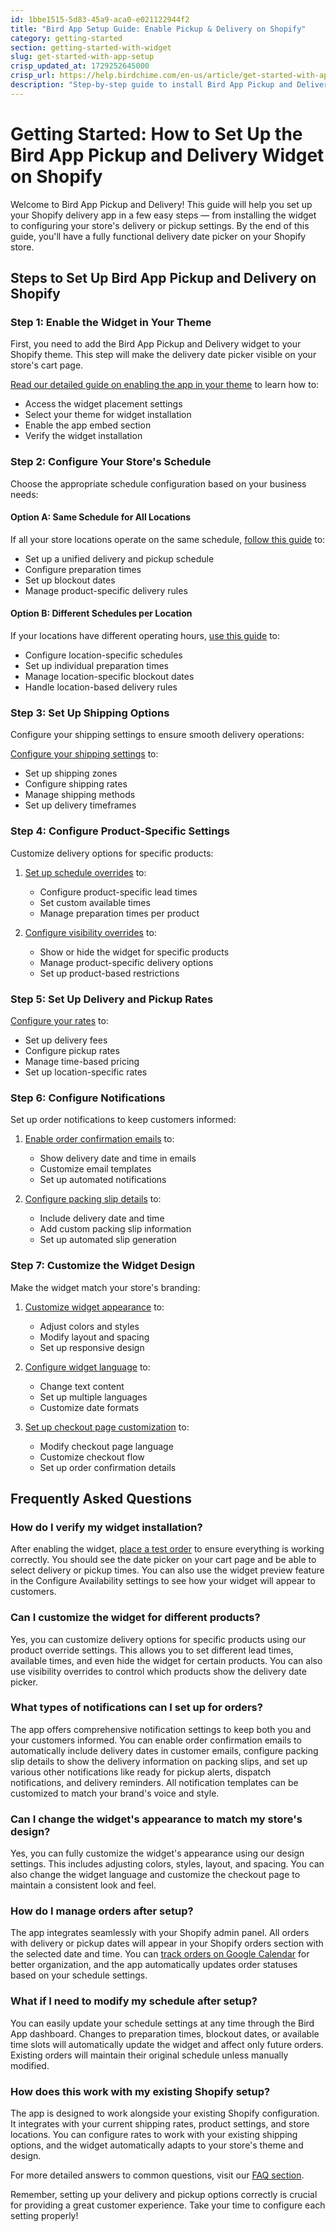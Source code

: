 ```yaml
---
id: 1bbe1515-5d83-45a9-aca0-e021122944f2
title: "Bird App Setup Guide: Enable Pickup & Delivery on Shopify"
category: getting-started
section: getting-started-with-widget
slug: get-started-with-app-setup
crisp_updated_at: 1729252645000
crisp_url: https://help.birdchime.com/en-us/article/get-started-with-app-setup-1tra0ra/
description: "Step-by-step guide to install Bird App Pickup and Delivery, enable the Shopify widget, and configure your local delivery or pickup options."
---
```


# Getting Started: How to Set Up the Bird App Pickup and Delivery Widget on Shopify

Welcome to Bird App Pickup and Delivery! This guide will help you set up your Shopify delivery app in a few easy steps — from installing the widget to configuring your store's delivery or pickup settings. By the end of this guide, you'll have a fully functional delivery date picker on your Shopify store.

## Steps to Set Up Bird App Pickup and Delivery on Shopify

### Step 1: Enable the Widget in Your Theme
First, you need to add the Bird App Pickup and Delivery widget to your Shopify theme. This step will make the delivery date picker visible on your store's cart page.

[Read our detailed guide on enabling the app in your theme](https://help.birdchime.com/en-us/article/enable-the-app-in-your-theme-450cbp/) to learn how to:
- Access the widget placement settings
- Select your theme for widget installation
- Enable the app embed section
- Verify the widget installation

### Step 2: Configure Your Store's Schedule
Choose the appropriate schedule configuration based on your business needs:

#### Option A: Same Schedule for All Locations
If all your store locations operate on the same schedule, [follow this guide](https://help.birdchime.com/en-us/article/i-have-same-schedule-for-all-locations-13ukhrg/) to:
- Set up a unified delivery and pickup schedule
- Configure preparation times
- Set up blockout dates
- Manage product-specific delivery rules

#### Option B: Different Schedules per Location
If your locations have different operating hours, [use this guide](https://help.birdchime.com/en-us/article/i-have-different-schedule-for-different-location-1f6j2p0/) to:
- Configure location-specific schedules
- Set up individual preparation times
- Manage location-specific blockout dates
- Handle location-based delivery rules

### Step 3: Set Up Shipping Options
Configure your shipping settings to ensure smooth delivery operations:

[Configure your shipping settings](https://help.birdchime.com/en-us/article/shipping-198gsjt/) to:
- Set up shipping zones
- Configure shipping rates
- Manage shipping methods
- Set up delivery timeframes

### Step 4: Configure Product-Specific Settings
Customize delivery options for specific products:

1. [Set up schedule overrides](https://help.birdchime.com/en-us/article/product-override-g2yfl9/) to:
   - Configure product-specific lead times
   - Set custom available times
   - Manage preparation times per product

2. [Configure visibility overrides](https://help.birdchime.com/en-us/article/hide-or-show-widget-for-certain-products-only-14nf3pv/) to:
   - Show or hide the widget for specific products
   - Manage product-specific delivery options
   - Set up product-based restrictions

### Step 5: Set Up Delivery and Pickup Rates
[Configure your rates](https://help.birdchime.com/en-us/article/rates-control-jjcrrp/) to:
- Set up delivery fees
- Configure pickup rates
- Manage time-based pricing
- Set up location-specific rates

### Step 6: Configure Notifications
Set up order notifications to keep customers informed:

1. [Enable order confirmation emails](https://help.birdchime.com/en-us/article/enable-order-confirmation-email-with-slot-date-and-time-iju71t/) to:
   - Show delivery date and time in emails
   - Customize email templates
   - Set up automated notifications

2. [Configure packing slip details](https://help.birdchime.com/en-us/article/add-datetime-in-packaging-slip-m9smdk/) to:
   - Include delivery date and time
   - Add custom packing slip information
   - Set up automated slip generation

### Step 7: Customize the Widget Design
Make the widget match your store's branding:

1. [Customize widget appearance](https://help.birdchime.com/en-us/article/how-to-customize-the-widget-look-1t5c07x/) to:
   - Adjust colors and styles
   - Modify layout and spacing
   - Set up responsive design

2. [Configure widget language](https://help.birdchime.com/en-us/article/how-to-change-the-widget-language-11stcld/) to:
   - Change text content
   - Set up multiple languages
   - Customize date formats

3. [Set up checkout page customization](https://help.birdchime.com/en-us/article/setup-checkout-page-as-our-demo-1xddwhq/) to:
   - Modify checkout page language
   - Customize checkout flow
   - Set up order confirmation details

## Frequently Asked Questions

### How do I verify my widget installation?
After enabling the widget, [place a test order](https://help.birdchime.com/en-us/article/place-a-test-order-13fhz0a/) to ensure everything is working correctly. You should see the date picker on your cart page and be able to select delivery or pickup times. You can also use the widget preview feature in the Configure Availability settings to see how your widget will appear to customers.

### Can I customize the widget for different products?
Yes, you can customize delivery options for specific products using our product override settings. This allows you to set different lead times, available times, and even hide the widget for certain products. You can also use visibility overrides to control which products show the delivery date picker.

### What types of notifications can I set up for orders?
The app offers comprehensive notification settings to keep both you and your customers informed. You can enable order confirmation emails to automatically include delivery dates in customer emails, configure packing slip details to show the delivery information on packing slips, and set up various other notifications like ready for pickup alerts, dispatch notifications, and delivery reminders. All notification templates can be customized to match your brand's voice and style.

### Can I change the widget's appearance to match my store's design?
Yes, you can fully customize the widget's appearance using our design settings. This includes adjusting colors, styles, layout, and spacing. You can also change the widget language and customize the checkout page to maintain a consistent look and feel.

### How do I manage orders after setup?
The app integrates seamlessly with your Shopify admin panel. All orders with delivery or pickup dates will appear in your Shopify orders section with the selected date and time. You can [track orders on Google Calendar](https://help.birdchime.com/en-us/article/how-to-track-orders-on-google-calendar-7p8ous/) for better organization, and the app automatically updates order statuses based on your schedule settings.

### What if I need to modify my schedule after setup?
You can easily update your schedule settings at any time through the Bird App dashboard. Changes to preparation times, blockout dates, or available time slots will automatically update the widget and affect only future orders. Existing orders will maintain their original schedule unless manually modified.

### How does this work with my existing Shopify setup?
The app is designed to work alongside your existing Shopify configuration. It integrates with your current shipping rates, product settings, and store locations. You can configure rates to work with your existing shipping options, and the widget automatically adapts to your store's theme and design.

For more detailed answers to common questions, visit our [FAQ section](https://help.birdchime.com/en-us/article/faq-frequently-asked-questions-1xx5rjd/).

Remember, setting up your delivery and pickup options correctly is crucial for providing a great customer experience. Take your time to configure each setting properly!

